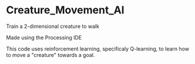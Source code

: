 # Creature_Movement_AI
Train a 2-dimensional creature to walk

Made using the Processing IDE

This code uses reinforcement learning, specificaly Q-learning, to learn how to move a "creature" towards a goal.
